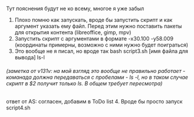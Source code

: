 Тут пояснения будут не ко всему, многое я уже забыл 
1. Плохо помню как запускать, вроде бы запустить скрипт и как аргумент указать ему файл. Перед этим нужно поставить пакеты для открытия контента (libreoffice, gimp, mpv)
2. Запустить скрипт с аргументами в формате -x30.100 -y58.009 (координаты примерны, возможно с ними нужно будет поиграться)
3. Это вообще не я писал, но вроде так bash script3.sh [имя файла для вывода] ls-l 
###### (заметка от v131v: на мой взгляд это вообще не правильно работает - команада должна передаваться с пробелами - ls -l, но в таком случае скрипт в $2 получит только ls. В общем требует пересмотра)
ответ от AS: согласен, добавим в ToDo list
4. Вроде бы просто запуск script4.sh
